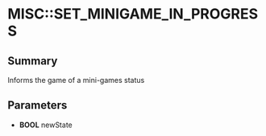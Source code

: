 # MISC::SET_MINIGAME_IN_PROGRESS

## Summary
Informs the game of a mini-games status

## Parameters
* **BOOL** newState